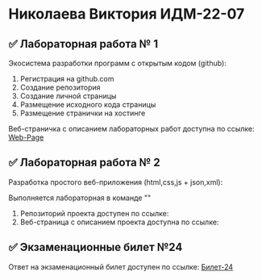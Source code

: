 # Николаева Виктория ИДМ-22-07

## ✅ Лабораторная работа № 1

Экосистема разработки программ с открытым кодом (github):

1. Регистрация на github.com
2. Создание репозитория
3. Создание личной страницы
4. Размещение исходного кода страницы
5. Размещение странички на хостинге

Веб-страничка с описанием лабораторных работ доступна по ссылке: [Web-Page](https://github.com/villoll/IT-labs)

## ✅ Лабораторная работа № 2

Разработка простого веб-приложения (html,css,js + json,xml):

Выполняется лабораторная в команде ""

1. Репозиторий проекта доступен по ссылке:
2. Веб-страница с описанием проекта доступна по ссылке: 

## ✅ Экзаменационные билет №24

Ответ на экзаменационный билет доступен по ссылке: [Билет-24](https://github.com/stankin/inet-2022/wiki/exam24)
